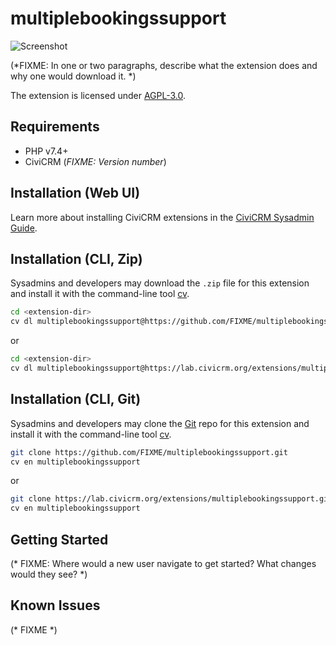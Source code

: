 # multiplebookingssupport

![Screenshot](/images/screenshot.png)

(*FIXME: In one or two paragraphs, describe what the extension does and why one would download it. *)

The extension is licensed under [AGPL-3.0](LICENSE.txt).

## Requirements

* PHP v7.4+
* CiviCRM (*FIXME: Version number*)

## Installation (Web UI)

Learn more about installing CiviCRM extensions in the [CiviCRM Sysadmin Guide](https://docs.civicrm.org/sysadmin/en/latest/customize/extensions/).

## Installation (CLI, Zip)

Sysadmins and developers may download the `.zip` file for this extension and
install it with the command-line tool [cv](https://github.com/civicrm/cv).

```bash
cd <extension-dir>
cv dl multiplebookingssupport@https://github.com/FIXME/multiplebookingssupport/archive/master.zip
```
or
```bash
cd <extension-dir>
cv dl multiplebookingssupport@https://lab.civicrm.org/extensions/multiplebookingssupport/-/archive/main/multiplebookingssupport-main.zip
```

## Installation (CLI, Git)

Sysadmins and developers may clone the [Git](https://en.wikipedia.org/wiki/Git) repo for this extension and
install it with the command-line tool [cv](https://github.com/civicrm/cv).

```bash
git clone https://github.com/FIXME/multiplebookingssupport.git
cv en multiplebookingssupport
```
or
```bash
git clone https://lab.civicrm.org/extensions/multiplebookingssupport.git
cv en multiplebookingssupport
```

## Getting Started

(* FIXME: Where would a new user navigate to get started? What changes would they see? *)

## Known Issues

(* FIXME *)
